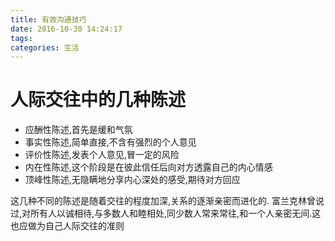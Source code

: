 ```yaml
---
title: 有效沟通技巧
date: 2016-10-30 14:24:17
tags:
categories: 生活
---
```


# 人际交往中的几种陈述

- 应酬性陈述,首先是缓和气氛
- 事实性陈述,简单直接,不含有强烈的个人意见
- 评价性陈述,发表个人意见,冒一定的风险
- 内在性陈述,这个阶段是在彼此信任后向对方透露自己的内心情感
- 顶峰性陈述,无隐瞒地分享内心深处的感受,期待对方回应

这几种不同的陈述是随着交往的程度加深,关系的逐渐亲密而进化的.
富兰克林曾说过,对所有人以诚相待,与多数人和睦相处,同少数人常来常往,和一个人亲密无间.这也应做为自己人际交往的准则
